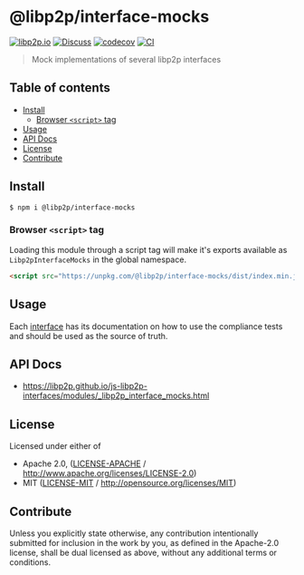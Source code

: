 # @libp2p/interface-mocks <!-- omit in toc -->

[![libp2p.io](https://img.shields.io/badge/project-libp2p-yellow.svg?style=flat-square)](http://libp2p.io/)
[![Discuss](https://img.shields.io/discourse/https/discuss.libp2p.io/posts.svg?style=flat-square)](https://discuss.libp2p.io)
[![codecov](https://img.shields.io/codecov/c/github/libp2p/js-libp2p-interfaces.svg?style=flat-square)](https://codecov.io/gh/libp2p/js-libp2p-interfaces)
[![CI](https://img.shields.io/github/actions/workflow/status/libp2p/js-libp2p-interfaces/js-test-and-release.yml?branch=master\&style=flat-square)](https://github.com/libp2p/js-libp2p-interfaces/actions/workflows/js-test-and-release.yml?query=branch%3Amaster)

> Mock implementations of several libp2p interfaces

## Table of contents <!-- omit in toc -->

- [Install](#install)
  - [Browser `<script>` tag](#browser-script-tag)
- [Usage](#usage)
- [API Docs](#api-docs)
- [License](#license)
- [Contribute](#contribute)

## Install

```console
$ npm i @libp2p/interface-mocks
```

### Browser `<script>` tag

Loading this module through a script tag will make it's exports available as `Libp2pInterfaceMocks` in the global namespace.

```html
<script src="https://unpkg.com/@libp2p/interface-mocks/dist/index.min.js"></script>
```

## Usage

Each [interface](../interfaces) has its documentation on how to use the compliance tests and should be used as the source of truth.

## API Docs

- <https://libp2p.github.io/js-libp2p-interfaces/modules/_libp2p_interface_mocks.html>

## License

Licensed under either of

- Apache 2.0, ([LICENSE-APACHE](LICENSE-APACHE) / <http://www.apache.org/licenses/LICENSE-2.0>)
- MIT ([LICENSE-MIT](LICENSE-MIT) / <http://opensource.org/licenses/MIT>)

## Contribute

Unless you explicitly state otherwise, any contribution intentionally submitted for inclusion in the work by you, as defined in the Apache-2.0 license, shall be dual licensed as above, without any additional terms or conditions.
